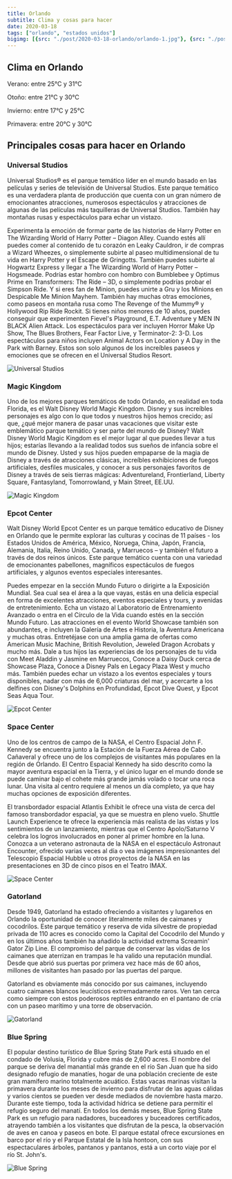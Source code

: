 ```yaml
---
title: Orlando
subtitle: Clima y cosas para hacer
date: 2020-03-18
tags: ["orlando", "estados unidos"]
bigimg: [{src: "./post/2020-03-18-orlando/orlando-1.jpg"}, {src: "./post/2020-03-18-orlando/orlando-2.jpg"}, {src: "./post/2020-03-18-orlando/orlando-3.jpg"}]
---
```


## Clima en Orlando
Verano: entre 25°C y 31°C

Otoño: entre 21°C y 30°C

Invierno: entre 17°C y 25°C

Primavera: entre 20°C y 30°C

## Principales cosas para hacer en Orlando

### Universal Studios
Universal Studios® es el parque temático líder en el mundo basado en las películas y series de televisión de Universal Studios. Este parque temático es una verdadera planta de producción que cuenta con un gran número de emocionantes atracciones, numerosos espectáculos y atracciones de algunas de las películas más taquilleras de Universal Studios. También hay montañas rusas y espectáculos para echar un vistazo.

Experimenta la emoción de formar parte de las historias de Harry Potter en The Wizarding World of Harry Potter – Diagon Alley. Cuando estés allí puedes comer al contenido de tu corazón en Leaky Cauldron, ir de compras a Wizard Wheezes, o simplemente subirte al paseo multidimensional de tu vida en Harry Potter y el Escape de Gringotts. También puedes subirte al Hogwartz Express y llegar a The Wizarding World of Harry Potter – Hogsmeade. Podrías estar hombro con hombro con Bumblebee y Optimus Prime en Transformers: The Ride – 3D, o simplemente podrías probar el Simpson Ride. Y si eres fan de Minion, puedes unirte a Gru y los Minions en Despicable Me Minion Mayhem. También hay muchas otras emociones, como paseos en montaña rusa como The Revenge of the Mummy® y Hollywood Rip Ride Rockit. Si tienes niños menores de 10 años, puedes conseguir que experimenten Fievel's Playground, E.T. Adventure y MEN IN BLACK Alien Attack. Los espectáculos para ver incluyen Horror Make Up Show, The Blues Brothers, Fear Factor Live, y Terminator-2: 3-D. Los espectáculos para niños incluyen Animal Actors on Location y A Day in the Park with Barney. Estos son solo algunos de los increíbles paseos y emociones que se ofrecen en el Universal Studios Resort.


![Universal Studios](https://images.unsplash.com/photo-1579894333786-1044a30ccd87?w=640)

### Magic Kingdom
Uno de los mejores parques temáticos de todo Orlando, en realidad en toda Florida, es el Walt Disney World Magic Kingdom. Disney y sus increíbles personajes es algo con lo que todos y nuestros hijos hemos crecido; así que, ¿qué mejor manera de pasar unas vacaciones que visitar este emblemático parque temático y ser parte del mundo de Disney?
Walt Disney World Magic Kingdom es el mejor lugar al que puedes llevar a tus hijos; estarías llevando a la realidad todos sus sueños de infancia sobre el mundo de Disney. Usted y sus hijos pueden empaparse de la magia de Disney a través de atracciones clásicas, increíbles exhibiciones de fuegos artificiales, desfiles musicales, y conocer a sus personajes favoritos de Disney a través de seis tierras mágicas: Adventureland, Frontierland, Liberty Square, Fantasyland, Tomorrowland, y Main Street, EE.UU.


![Magic Kingdom](https://images.unsplash.com/photo-1576419535009-bb544190a306?w=640)

### Epcot Center
Walt Disney World Epcot Center es un parque temático educativo de Disney en Orlando que le permite explorar las culturas y cocinas de 11 países - los Estados Unidos de América, México, Noruega, China, Japón, Francia, Alemania, Italia, Reino Unido, Canadá, y Marruecos – y también el futuro a través de dos reinos únicos. Este parque temático cuenta con una variedad de emocionantes pabellones, magníficos espectáculos de fuegos artificiales, y algunos eventos especiales interesantes.

Puedes empezar en la sección Mundo Futuro o dirigirte a la Exposición Mundial. Sea cual sea el área a la que vayas, estás en una delicia especial en forma de excelentes atracciones, eventos especiales y tours, y avenidas de entretenimiento. Echa un vistazo al Laboratorio de Entrenamiento Avanzado o entra en el Círculo de la Vida cuando estés en la sección Mundo Futuro. Las atracciones en el evento World Showcase también son abundantes, e incluyen la Galería de Artes e Historia, la Aventura Americana y muchas otras. Entretéjase con una amplia gama de ofertas como American Music Machine, British Revolution, Jeweled Dragon Acrobats y mucho más. Dale a tus hijos las experiencias de los personajes de tu vida con Meet Aladdin y Jasmine en Marruecos, Conoce a Daisy Duck cerca de Showcase Plaza, Conoce a Disney Pals en Legacy Plaza West y mucho más. También puedes echar un vistazo a los eventos especiales y tours disponibles, nadar con más de 6,000 criaturas del mar, y acercarte a los delfines con Disney's Dolphins en Profundidad, Epcot Dive Quest, y Epcot Seas Aqua Tour.

![Epcot Center](https://images.unsplash.com/photo-1511879507820-cb4a5781a57d?w=640)

### Space Center
Uno de los centros de campo de la NASA, el Centro Espacial John F. Kennedy se encuentra junto a la Estación de la Fuerza Aérea de Cabo Cañaveral y ofrece uno de los complejos de visitantes más populares en la región de Orlando.  El Centro Espacial Kennedy ha sido descrito como la mayor aventura espacial en la Tierra, y el único lugar en el mundo donde se puede caminar bajo el cohete más grande jamás volado o tocar una roca lunar. Una visita al centro requiere al menos un día completo, ya que hay muchas opciones de exposición diferentes.

El transbordador espacial Atlantis Exhibit le ofrece una vista de cerca del famoso transbordador espacial, ya que se muestra en pleno vuelo.  Shuttle Launch Experience te ofrece la experiencia más realista de las vistas y los sentimientos de un lanzamiento, mientras que el Centro Apolo/Saturno V celebra los logros involucrados en poner al primer hombre en la luna.  Conozca a un veterano astronauta de la NASA en el espectáculo Astronaut Encounter, ofrecido varias veces al día o vea imágenes impresionantes del Telescopio Espacial Hubble u otros proyectos de la NASA en las presentaciones en 3D de cinco pisos en el Teatro IMAX.


![Space Center](https://images.unsplash.com/photo-1604111950647-258e26897206?w=640)

### Gatorland
Desde 1949, Gatorland ha estado ofreciendo a visitantes y lugareños en Orlando la oportunidad de conocer literalmente miles de caimanes y cocodrilos. Este parque temático y reserva de vida silvestre de propiedad privada de 110 acres es conocido como la Capital del Cocodrilo del Mundo y en los últimos años también ha añadido la actividad extrema Screamin' Gator Zip Line.  El compromiso del parque de conservar las vidas de los caimanes que aterrizan en trampas le ha valido una reputación mundial.  Desde que abrió sus puertas por primera vez hace más de 60 años, millones de visitantes han pasado por las puertas del parque.

Gatorland es obviamente más conocido por sus caimanes, incluyendo cuatro caimanes blancos leucísticos extremadamente raros.  Ven tan cerca como siempre con estos poderosos reptiles entrando en el pantano de cría con un paseo marítimo y una torre de observación.


![Gatorland](https://images.unsplash.com/photo-1598972262608-ad7552a61efa?w=640)

### Blue Spring
El popular destino turístico de Blue Spring State Park está situado en el condado de Volusia, Florida y cubre más de 2,600 acres. El nombre del parque se deriva del manantial más grande en el río San Juan que ha sido designado refugio de manatíes, hogar de una población creciente de este gran mamífero marino totalmente acuático.  Estas vacas marinas visitan la primavera durante los meses de invierno para disfrutar de las aguas cálidas y varios cientos se pueden ver desde mediados de noviembre hasta marzo.  Durante este tiempo, toda la actividad hídrica se detiene para permitir el refugio seguro del manatí.  En todos los demás meses, Blue Spring State Park es un refugio para nadadores, buceadores y buceadores certificados, atrayendo también a los visitantes que disfrutan de la pesca, la observación de aves en canoa y paseos en bote.   El parque estatal ofrece excursiones en barco por el río y el Parque Estatal de la Isla hontoon, con sus espectaculares árboles, pantanos y pantanos, está a un corto viaje por el río St. John's.

![Blue Spring](https://images.unsplash.com/photo-1606668044248-80d4abb81ba6?w=640)
